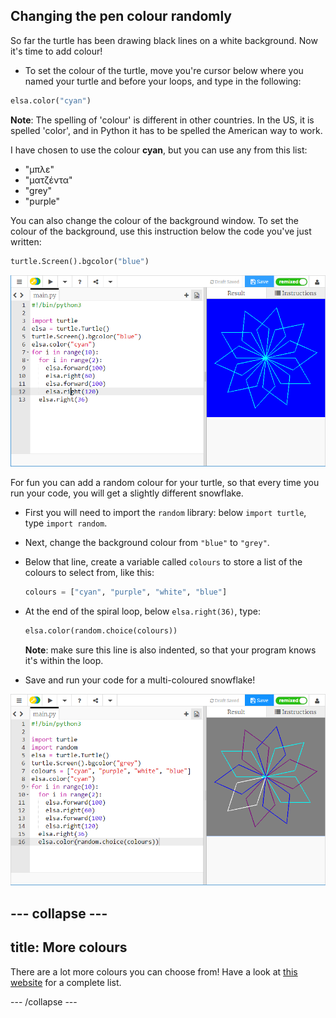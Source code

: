 ## Changing the pen colour randomly

So far the turtle has been drawing black lines on a white background. Now it's time to add colour!

- To set the colour of the turtle, move you're cursor below where you named your turtle and before your loops, and type in the following:

```python
elsa.color("cyan")
```

**Note**: The spelling of 'colour' is different in other countries. In the US, it is spelled 'color', and in Python it has to be spelled the American way to work.

I have chosen to use the colour **cyan**, but you can use any from this list:

- "μπλε"
- "ματζέντα"
- "grey"
- "purple"

You can also change the colour of the background window. To set the colour of the background, use this instruction below the code you've just written:

```python
turtle.Screen().bgcolor("blue")
```

![](images/colour.png)

For fun you can add a random colour for your turtle, so that every time you run your code, you will get a slightly different snowflake.

- First you will need to import the `random` library: below `import turtle`, type `import random`.

- Next, change the background colour from `"blue"` to `"grey"`.

- Below that line, create a variable called `colours` to store a list of the colours to select from, like this:
    
    ```python
    colours = ["cyan", "purple", "white", "blue"]
    ```

- At the end of the spiral loop, below `elsa.right(36)`, type:
    
    ```python
    elsa.color(random.choice(colours))  
    ```
    
    **Note**: make sure this line is also indented, so that your program knows it's within the loop.

- Save and run your code for a multi-coloured snowflake!

![](images/colour-list.png)

## \--- collapse \---

## title: More colours

There are a lot more colours you can choose from! Have a look at [this website](https://wiki.tcl.tk/37701) for a complete list.

\--- /collapse \---